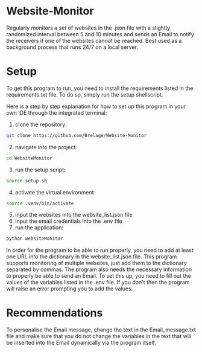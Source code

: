# Website-Monitor
Regularly monitors a set of websites in the .json file with a slightly randomized interval between 5 and 10 minutes and sends an Email to notify the receivers if one of the websites cannot be reached. Best used as a background process that runs 24/7 on a local server. 


# Setup
To get this program to run, you need to install the requirements listed in the requirements.txt file. To do so, simply run the setup shellscript.

Here is a step by step explanation for how to set up this program in your own IDE through the integrated terminal:
1. clone the repository: 
```bash
git clone https://github.com/Brelage/Website-Monitor
```
2. navigate into the project: 
```bash
cd WebsiteMonitor
```
3. run the setup script: 
```bash 
source setup.sh
```
4. activate the virtual environment: 
```bash 
source .venv/bin/activate
```
5. input the websites into the website_list.json file
6. input the email credentials into the .env file
7. run the application: 
```bash 
python websiteMonitor
```

In order for the program to be able to run properly, you need to add at least one URL into the dictionary in the website_list.json file. This program supports monitoring of multiple websites, just add them to the dictionary separated by commas.
The program also needs the necessary information to properly be able to send an Email. To set this up, you need to fill out the values of the variables listed in the .env file. If you don't then the program will raise an error prompting you to add the values.


# Recommendations
To personalise the Email message, change the text in the Email_message.txt file and make sure that you do not change the variables in the text that will be inserted into the Email dynamically via the program itself.
